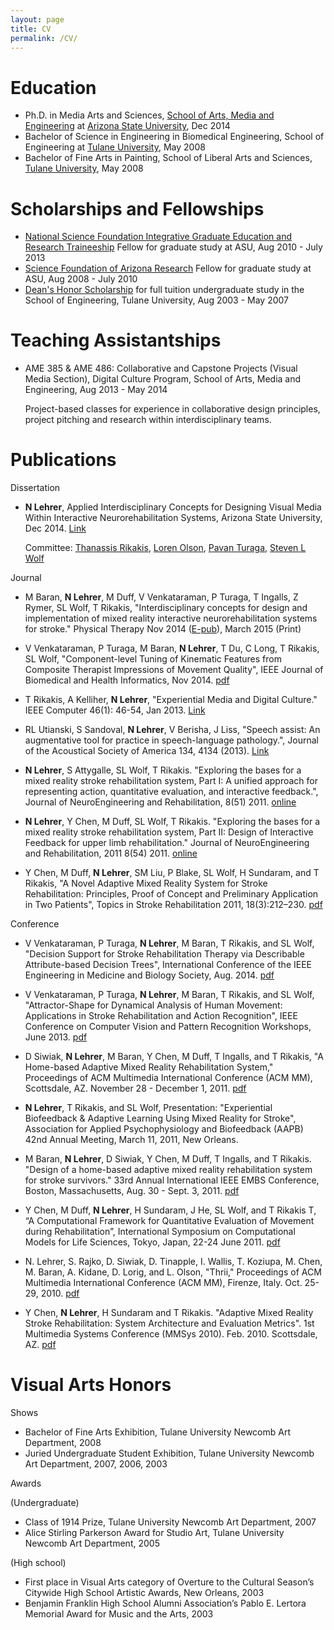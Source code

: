 ```yaml
---
layout: page
title: CV
permalink: /CV/
---
```


Education
===

- Ph.D. in Media Arts and Sciences, [School of Arts, Media and Engineering](http://ame.asu.edu) at [Arizona State University](http://www.asu.edu), Dec 2014
- Bachelor of Science in Engineering in Biomedical Engineering, School of Engineering at [Tulane University](http://tulane.edu), May 2008
- Bachelor of Fine Arts in Painting, School of Liberal Arts and Sciences, [Tulane University](http://tulane.edu), May 2008

Scholarships and Fellowships
===

- [National Science Foundation Integrative Graduate Education and Research Traineeship](http://www.igert.org) Fellow for graduate study at ASU, Aug 2010 - July 2013
- [Science Foundation of Arizona Research](http://www.sfaz.org) Fellow for graduate study at ASU, Aug 2008 - July 2010
- [Dean's Honor Scholarship](http://tulane.edu/financialaid/grants/dhs.cfm) for full tuition undergraduate study in the School of Engineering, Tulane University, Aug 2003 - May 2007

Teaching Assistantships
===

- AME 385 & AME 486: Collaborative and Capstone Projects (Visual Media Section), Digital Culture Program, School of Arts, Media and Engineering, Aug 2013 - May 2014

	Project-based classes for experience in collaborative design principles, project pitching and research within interdisciplinary teams.

Publications
===

Dissertation

- **N Lehrer**, Applied Interdisciplinary Concepts for Designing Visual Media Within Interactive Neurorehabilitation Systems, Arizona State University, Dec 2014. [Link](http://repository.asu.edu/items/26862)

	Committee: [Thanassis Rikakis](http://www.contrib.andrew.cmu.edu/~trikakis/index.html), [Loren Olson](http://ame.asu.edu/faculty/olson/), [Pavan Turaga](http://www.public.asu.edu/~pturaga/), [Steven L Wolf](http://www.rehabmed.emory.edu/pt/faculty/wolf.shtml)
	
Journal

- M Baran, **N Lehrer**, M Duff, V Venkataraman, P Turaga, T Ingalls, Z Rymer, SL Wolf, T Rikakis, "Interdisciplinary concepts for design and implementation of mixed reality interactive neurorehabilitation systems for stroke." Physical Therapy Nov 2014 ([E-pub](http://www.ncbi.nlm.nih.gov/pubmed/25425694)), March 2015 (Print) 

- V Venkataraman, P Turaga, M Baran, **N Lehrer**, T Du, C Long, T Rikakis, SL Wolf, "Component-level Tuning of Kinematic Features from Composite Therapist Impressions of Movement Quality", IEEE Journal of Biomedical and Health Informatics, Nov 2014. [pdf](http://www.public.asu.edu/~vvenka18/Papers/IEEE_J-BHI_Paper.pdf)

- T Rikakis, A Kelliher, **N Lehrer**, "Experiential Media and Digital Culture." IEEE Computer 46(1): 46-54, Jan 2013. [Link](http://www.computer.org/csdl/mags/co/2013/01/mco2013010046-abs.html)

- RL Utianski, S Sandoval, **N Lehrer**, V Berisha, J Liss, "Speech assist: An augmentative tool for practice in speech-language pathology.", Journal of the Acoustical Society of America 134, 4134 (2013). [Link](http://scitation.aip.org/content/asa/journal/jasa/134/5/10.1121/1.4831186)

- **N Lehrer**, S Attygalle, SL Wolf, T Rikakis. "Exploring the bases for a mixed reality stroke rehabilitation system, Part I: A unified approach for representing action, quantitative evaluation, and interactive feedback.", Journal of NeuroEngineering and Rehabilitation, 8(51) 2011. [online](http://www.jneuroengrehab.com/content/8/1/51)

- **N Lehrer**, Y Chen, M Duff, SL Wolf, T Rikakis. "Exploring the bases for a mixed reality stroke rehabilitation system, Part II: Design of Interactive Feedback for upper limb rehabilitation." Journal of NeuroEngineering and Rehabilitation, 2011 8(54) 2011. [online](http://www.jneuroengrehab.com/content/8/1/51)

- Y Chen, M Duff, **N Lehrer**, SM Liu, P Blake, SL Wolf, H Sundaram, and T Rikakis, "A Novel Adaptive Mixed Reality System for Stroke Rehabilitation: Principles, Proof of Concept and Preliminary Application in Two Patients", Topics in Stroke Rehabilitation 2011, 18(3):212–230. [pdf](http://thomasland.metapress.com/content/x816801388107287/fulltext.pdf)

Conference

- V Venkataraman, P Turaga, **N Lehrer**, M Baran, T Rikakis, and SL Wolf, "Decision Support for Stroke Rehabilitation Therapy via Describable Attribute-based Decision Trees", International Conference of the IEEE Engineering in Medicine and Biology Society, Aug. 2014. [pdf](/publications/AssistiveRehab_EMBC'14.pdf)

- V Venkataraman, P Turaga, **N Lehrer**, M Baran, T Rikakis, and SL Wolf, "Attractor-Shape for Dynamical Analysis of Human Movement: Applications in Stroke Rehabilitation and Action Recognition", IEEE Conference on Computer Vision and Pattern Recognition Workshops, June 2013. [pdf](/publications/AttractorShape.pdf)

- D Siwiak, **N Lehrer**, M Baran, Y Chen, M Duff, T Ingalls, and T Rikakis, "A Home-based Adaptive Mixed Reality Rehabilitation System," Proceedings of ACM Multimedia International Conference (ACM MM), Scottsdale, AZ. November 28 - December 1, 2011. [pdf](/publications/HAMRRMMSysScots.pdf)

- **N Lehrer**, T Rikakis, and SL Wolf, Presentation: "Experiential Biofeedback & Adaptive Learning Using Mixed Reality for Stroke", Association for Applied Psychophysiology and Biofeedback (AAPB) 42nd Annual Meeting, March 11, 2011, New Orleans.

- M Baran, **N Lehrer**, D Siwiak, Y Chen, M Duff, T Ingalls, and T Rikakis. "Design of a home-based adaptive mixed reality rehabilitation system for stroke survivors." 33rd Annual International IEEE EMBS Conference, Boston, Massachusetts, Aug. 30 - Sept. 3, 2011. [pdf](/publications/DesignHAMRREMBCRevisedFinal.pdf)

- Y Chen, M Duff, **N Lehrer**, H Sundaram, J He, SL Wolf, and T Rikakis T, “A Computational Framework for Quantitative Evaluation of Movement during Rehabilitation”, International Symposium on Computational Models for Life Sciences, Tokyo, Japan, 22-24 June 2011. [pdf](/publications/cmls-kim-final.pdf)

- N. Lehrer, S. Rajko, D. Siwiak, D. Tinapple, I. Wallis, T. Koziupa, M. Chen, M. Baran, A. Kidane, D. Lorig, and L. Olson, "Thrii," Proceedings of ACM Multimedia International Conference (ACM MM), Firenze, Italy. Oct. 25-29, 2010. [pdf](/publications/Thriii_ACMMM2010.pdf)

- Y Chen, **N Lehrer**, H Sundaram and T Rikakis. "Adaptive Mixed Reality Stroke Rehabilitation: System Architecture and Evaluation Metrics". 1st Multimedia Systems Conference (MMSys 2010). Feb. 2010. Scottsdale, AZ. [pdf](/publications/mmsys823.pdf)




Visual Arts Honors
===

Shows

- Bachelor of Fine Arts Exhibition, Tulane University Newcomb Art Department, 2008
- Juried Undergraduate Student Exhibition, Tulane University Newcomb Art Department, 2007, 2006, 2003

Awards 

(Undergraduate)

- Class of 1914 Prize, Tulane University Newcomb Art Department, 2007
- Alice Stirling Parkerson Award for Studio Art, Tulane University Newcomb Art Department, 2005

(High school)

- First place in Visual Arts category of Overture to the Cultural Season’s Citywide High School Artistic Awards, New Orleans, 2003
- Benjamin Franklin High School Alumni Association’s Pablo E. Lertora Memorial Award for Music and the Arts, 2003